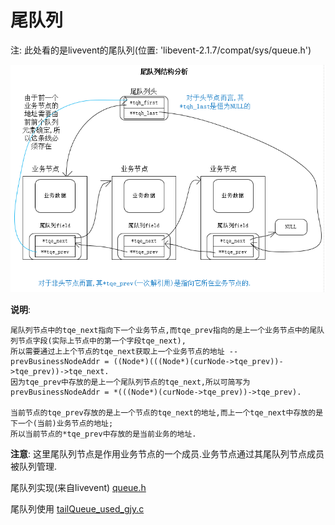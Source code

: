 # 尾队列
注: 此处看的是livevent的尾队列(位置: 'libevent-2.1.7/compat/sys/queue.h')

![](images_attachments/218961522257288.png)

**说明**:
```
尾队列节点中的tqe_next指向下一个业务节点,而tqe_prev指向的是上一个业务节点中的尾队列节点字段(实际上节点中的第一个字段tqe_next),
所以需要通过上上个节点的tqe_next获取上一个业务节点的地址 --  prevBusinessNodeAddr = ((Node*)(((Node*)(curNode->tqe_prev))->tqe_prev))->tqe_next.
因为tqe_prev中存放的是上一个尾队列节点的tqe_next,所以可简写为 prevBusinessNodeAddr = *(((Node*)(curNode->tqe_prev))->tqe_prev).

当前节点的tqe_prev存放的是上一个节点的tqe_next的地址,而上一个tqe_next中存放的是下一个(当前)业务节点的地址;
所以当前节点的*tqe_prev中存放的是当前业务的地址.
```
**注意**: 这里尾队列节点是作用业务节点的一个成员.业务节点通过其尾队列节点成员被队列管理.


尾队列实现(来自livevent)
[queue.h](images_attachments/172873222254790/queue.h)

尾队列使用
[tailQueue_used_gjy.c](images_attachments/172873222254790/tailQueue_used_gjy.c)